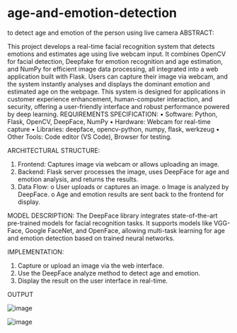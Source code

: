 # age-and-emotion-detection
to detect age and emotion of the person using live camera
ABSTRACT:

This project develops a real-time facial recognition system that detects emotions and estimates age using live webcam input. It combines OpenCV for facial detection, Deepfake for emotion recognition and age estimation, and NumPy for efficient image data processing, all integrated into a web application built with Flask. Users can capture their image via webcam, and the system instantly analyses and displays the dominant emotion and estimated age on the webpage. This system is designed for applications in customer experience enhancement, human-computer interaction, and security, offering a user-friendly interface and robust performance powered by deep learning.
REQUIREMENTS SPECIFICATION:
•	Software: Python, Flask, OpenCV, DeepFace, NumPy
•	Hardware: Webcam for real-time capture
•	Libraries: deepface, opencv-python, numpy, flask, werkzeug
•	Other Tools: Code editor (VS Code), Browser for testing.

ARCHITECTURAL STRUCTURE:
1.	Frontend: Captures image via webcam or allows uploading an image.
2.	Backend: Flask server processes the image, uses DeepFace for age and emotion analysis, and returns the results.
3.	Data Flow:
o	User uploads or captures an image.
o	Image is analyzed by DeepFace.
o	Age and emotion results are sent back to the frontend for display.

MODEL DESCRIPTION:
The DeepFace library integrates state-of-the-art pre-trained models for facial recognition tasks. It supports models like VGG-Face, Google FaceNet, and OpenFace, allowing multi-task learning for age and emotion detection based on trained neural networks.


IMPLEMENTATION:
1.	Capture or upload an image via the web interface.
2.	Use the DeepFace analyze method to detect age and emotion.
3.	Display the result on the user interface in real-time.

OUTPUT


![image](https://github.com/user-attachments/assets/dd7bd18d-8445-4ad7-94a2-dda0e362ea0f)


![image](https://github.com/user-attachments/assets/1d7ea24f-b87e-47b6-bffe-61ffe58901eb)
